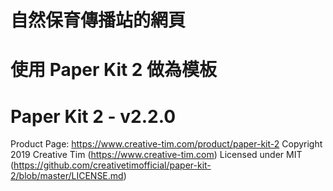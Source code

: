 # 自然保育傳播站的網頁

使用 Paper Kit 2 做為模板
=========================================================
 Paper Kit 2 - v2.2.0
=========================================================

 Product Page: https://www.creative-tim.com/product/paper-kit-2
 Copyright 2019 Creative Tim (https://www.creative-tim.com)
 Licensed under MIT (https://github.com/creativetimofficial/paper-kit-2/blob/master/LICENSE.md)
